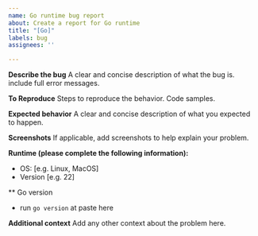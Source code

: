 ```yaml
---
name: Go runtime bug report
about: Create a report for Go runtime
title: "[Go]"
labels: bug
assignees: ''

---
```


**Describe the bug**
A clear and concise description of what the bug is. include full error messages.

**To Reproduce**
Steps to reproduce the behavior. Code samples.

**Expected behavior**
A clear and concise description of what you expected to happen.

**Screenshots**
If applicable, add screenshots to help explain your problem.

**Runtime (please complete the following information):**
 - OS: [e.g. Linux, MacOS]
 - Version [e.g. 22]

** Go version
 -  run `go version` at paste here

**Additional context**
Add any other context about the problem here.
